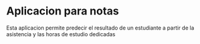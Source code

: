 # Aplicacion para notas
Esta aplicacion permite predecir el resultado de un estudiante a partir de la asistencia y las horas de estudio dedicadas
